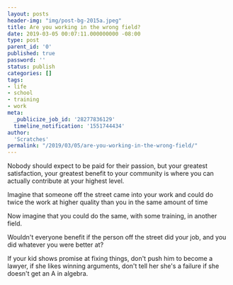 ```yaml
---
layout: posts
header-img: "img/post-bg-2015a.jpeg"
title: Are you working in the wrong field?
date: 2019-03-05 00:07:11.000000000 -08:00
type: post
parent_id: '0'
published: true
password: ''
status: publish
categories: []
tags:
- life
- school
- training
- work
meta:
  _publicize_job_id: '28277836129'
  timeline_notification: '1551744434'
author:
  'Scratches'
permalink: "/2019/03/05/are-you-working-in-the-wrong-field/"
---
```


<p>Nobody should expect to be paid for their passion, but your greatest satisfaction, your greatest benefit to your community is where you can actually contribute at your highest level. <br></p>


<p>Imagine that someone off the street came into your work and could do twice the work at higher quality than you in the same amount of time</p>


<p>Now imagine that you could do the same, with some training, in another field. <br></p>


<p>Wouldn't everyone benefit if the person off the street did your job, and you did whatever you were better at?</p>


<p>If your kid shows promise at fixing things, don't push him to become a lawyer, if she likes winning arguments, don't tell her she's a failure if she doesn't get an A in algebra.</p>

